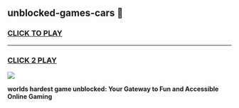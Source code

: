 
## unblocked-games-cars 👋
<h3>
<a href="https://premium.freeplayer.one?title=unblocked-games-cars&ref=14F">CLICK TO PLAY</a></h3>
<hr>

<h3>
<a href="https://premium.freeplayer.one?title=unblocked-games-cars&ref=14F">CLICK 2 PLAY</a>
  
</h3>

<a href="https://premium.freeplayer.one?title=unblocked-games-cars&ref=12F/"><img src="https://clearcache.store/games.png"></a>


**worlds hardest game unblocked: Your Gateway to Fun and Accessible Online Gaming**
